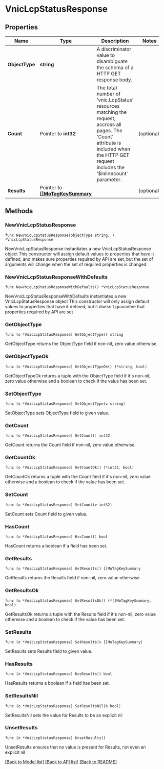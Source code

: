 # VnicLcpStatusResponse

## Properties

Name | Type | Description | Notes
------------ | ------------- | ------------- | -------------
**ObjectType** | **string** | A discriminator value to disambiguate the schema of a HTTP GET response body. | 
**Count** | Pointer to **int32** | The total number of &#39;vnic.LcpStatus&#39; resources matching the request, accross all pages. The &#39;Count&#39; attribute is included when the HTTP GET request includes the &#39;$inlinecount&#39; parameter. | [optional] 
**Results** | Pointer to [**[]MoTagKeySummary**](MoTagKeySummary.md) |  | [optional] 

## Methods

### NewVnicLcpStatusResponse

`func NewVnicLcpStatusResponse(objectType string, ) *VnicLcpStatusResponse`

NewVnicLcpStatusResponse instantiates a new VnicLcpStatusResponse object
This constructor will assign default values to properties that have it defined,
and makes sure properties required by API are set, but the set of arguments
will change when the set of required properties is changed

### NewVnicLcpStatusResponseWithDefaults

`func NewVnicLcpStatusResponseWithDefaults() *VnicLcpStatusResponse`

NewVnicLcpStatusResponseWithDefaults instantiates a new VnicLcpStatusResponse object
This constructor will only assign default values to properties that have it defined,
but it doesn't guarantee that properties required by API are set

### GetObjectType

`func (o *VnicLcpStatusResponse) GetObjectType() string`

GetObjectType returns the ObjectType field if non-nil, zero value otherwise.

### GetObjectTypeOk

`func (o *VnicLcpStatusResponse) GetObjectTypeOk() (*string, bool)`

GetObjectTypeOk returns a tuple with the ObjectType field if it's non-nil, zero value otherwise
and a boolean to check if the value has been set.

### SetObjectType

`func (o *VnicLcpStatusResponse) SetObjectType(v string)`

SetObjectType sets ObjectType field to given value.


### GetCount

`func (o *VnicLcpStatusResponse) GetCount() int32`

GetCount returns the Count field if non-nil, zero value otherwise.

### GetCountOk

`func (o *VnicLcpStatusResponse) GetCountOk() (*int32, bool)`

GetCountOk returns a tuple with the Count field if it's non-nil, zero value otherwise
and a boolean to check if the value has been set.

### SetCount

`func (o *VnicLcpStatusResponse) SetCount(v int32)`

SetCount sets Count field to given value.

### HasCount

`func (o *VnicLcpStatusResponse) HasCount() bool`

HasCount returns a boolean if a field has been set.

### GetResults

`func (o *VnicLcpStatusResponse) GetResults() []MoTagKeySummary`

GetResults returns the Results field if non-nil, zero value otherwise.

### GetResultsOk

`func (o *VnicLcpStatusResponse) GetResultsOk() (*[]MoTagKeySummary, bool)`

GetResultsOk returns a tuple with the Results field if it's non-nil, zero value otherwise
and a boolean to check if the value has been set.

### SetResults

`func (o *VnicLcpStatusResponse) SetResults(v []MoTagKeySummary)`

SetResults sets Results field to given value.

### HasResults

`func (o *VnicLcpStatusResponse) HasResults() bool`

HasResults returns a boolean if a field has been set.

### SetResultsNil

`func (o *VnicLcpStatusResponse) SetResultsNil(b bool)`

 SetResultsNil sets the value for Results to be an explicit nil

### UnsetResults
`func (o *VnicLcpStatusResponse) UnsetResults()`

UnsetResults ensures that no value is present for Results, not even an explicit nil

[[Back to Model list]](../README.md#documentation-for-models) [[Back to API list]](../README.md#documentation-for-api-endpoints) [[Back to README]](../README.md)


